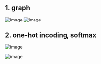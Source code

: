 ## 1. graph
![image](https://github.com/gryrryfh/AI-Class/assets/50912987/7c7a5edf-15ce-4e83-9684-b27d92b4ae45)
![image](https://github.com/gryrryfh/AI-Class/assets/50912987/70bfb6a0-75c3-4ddd-be7e-0f6ff525e609)
## 2. one-hot incoding, softmax
![image](https://github.com/gryrryfh/AI-Class/assets/50912987/8e80b9c8-9db1-480b-80e5-6164297f9fe5)

![image](https://github.com/gryrryfh/AI-Class/assets/50912987/94bb4d53-511f-418a-a4af-6eb942ee9676)
